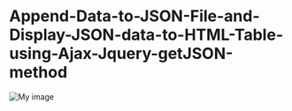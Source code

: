 # Append-Data-to-JSON-File-and-Display-JSON-data-to-HTML-Table-using-Ajax-Jquery-getJSON-method
![My image](username.github.com/repository/img/image.jpg)
